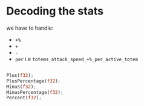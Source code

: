 # Decoding the stats

we have to handle:

- `+%`
- `+`
- `-`
- `per` i.e `totems_attack_speed_+%_per_active_totem`

```rust

Plus(f32);
PlusPercentage(f32);
Minus(f32);
MinusPercentage(f32);
Percent(f32);

```
